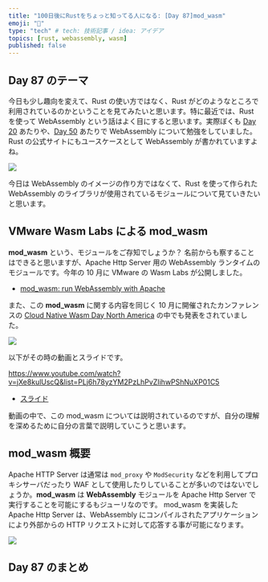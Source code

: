```yaml
---
title: "100日後にRustをちょっと知ってる人になる: [Day 87]mod_wasm"
emoji: "🦀"
type: "tech" # tech: 技術記事 / idea: アイデア
topics: [rust, webassembly, wasm]
published: false
---
```

## Day 87 のテーマ

今日も少し趣向を変えて、Rust の使い方ではなく、Rust がどのようなところで利用されているのかということを見てみたいと思います。特に最近では、Rust を使って WebAssembly という話はよく目にすると思います。実際ぼくも [Day 20](https://zenn.dev/shinyay/articles/hello-rust-day020) あたりや、[Day 50](https://zenn.dev/shinyay/articles/hello-rust-day050) あたりで WebAssembly について勉強をしていました。Rust の公式サイトにもユースケースとして WebAssembly が書かれていますよね。

![](https://storage.googleapis.com/zenn-user-upload/e1126622ef9e-20221214.png)

今日は WebAssembly のイメージの作り方ではなくて、Rust を使って作られた WebAssembly のライブラリが使用されているモジュールについて見ていきたいと思います。

## VMware Wasm Labs による mod_wasm

**mod_wasm** という、モジュールをご存知でしょうか？ 名前からも察することはできると思いますが、Apache Http Server 用の WebAssembly ランタイムのモジュールです。今年の 10 月に VMware の Wasm Labs が公開しました。

- [mod_wasm: run WebAssembly with Apache](https://wasmlabs.dev/articles/apache-mod-wasm/)

また、この **mod_wasm** に関する内容を同じく 10 月に開催されたカンファレンスの [Cloud Native Wasm Day North America](https://events.linuxfoundation.org/cloud-native-wasm-day-north-america/) の中でも発表をされていました。

![](https://storage.googleapis.com/zenn-user-upload/7ab2840de34a-20221214.png)

以下がその時の動画とスライドです。

https://www.youtube.com/watch?v=jXe8kulUscQ&list=PLj6h78yzYM2PzLhPvZIihwPShNuXP01C5
- [スライド](https://cloudnativewasmdayna22.sched.com/event/1AUDk/modwasm-bringing-webassembly-to-apache-daniel-lopez-ridruejo-rafael-fernandez-lopez-vmware?iframe=no)

動画の中で、この mod_wasm については説明されているのですが、自分の理解を深めるために自分の言葉で説明していこうと思います。

## mod_wasm 概要

Apache HTTP Server は通常は `mod_proxy` や `ModSecurity` などを利用してプロキシサーバだったり WAF として使用したりしていることが多いのではないでしょうか。**mod_wasm** は **WebAssembly** モジュールを Apache Http Server で実行することを可能にするもジューリなのです。
mod_wasm を実装した Apache Http Server は、WebAssembly にコンパイルされたアプリケーションにより外部からの HTTP リクエストに対して応答する事が可能になります。

![](https://storage.googleapis.com/zenn-user-upload/dcb8451237e7-20221214.png)

## Day 87 のまとめ
